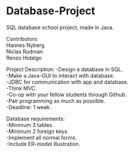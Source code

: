 # Database-Project  
SQL database school project, made in Java.

Contributors:  
Hannes Nyberg  
Niclas Rudman  
Renzo Hidalgo  

Project Description:
-Design a database in SQL.  
-Make a Java-GUI to interact with database.  
-JDBC for communication with app and database.  
-Think MVC.  
-Co-op with your fellow students through Github.  
-Pair programming as much as possible.  
-Deadline: 1 week.  

Database requirements:  
-Minimum 3 tables.  
-Minimum 2 foreign keys.  
-Implement all normal forms.  
-Include ER-model illustration.  

